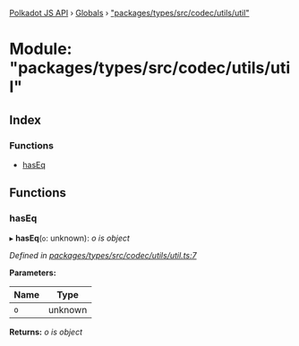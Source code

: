 [Polkadot JS API](../README.md) › [Globals](../globals.md) › ["packages/types/src/codec/utils/util"](_packages_types_src_codec_utils_util_.md)

# Module: "packages/types/src/codec/utils/util"

## Index

### Functions

* [hasEq](_packages_types_src_codec_utils_util_.md#haseq)

## Functions

###  hasEq

▸ **hasEq**(`o`: unknown): *o is object*

*Defined in [packages/types/src/codec/utils/util.ts:7](https://github.com/polkadot-js/api/blob/a1df86468/packages/types/src/codec/utils/util.ts#L7)*

**Parameters:**

Name | Type |
------ | ------ |
`o` | unknown |

**Returns:** *o is object*
